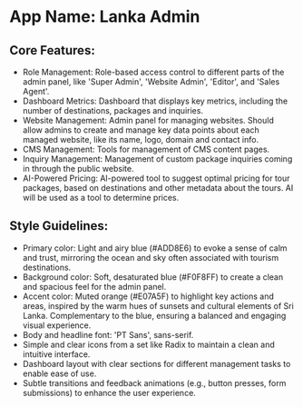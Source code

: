 # **App Name**: Lanka Admin

## Core Features:

- Role Management: Role-based access control to different parts of the admin panel, like 'Super Admin', 'Website Admin', 'Editor', and 'Sales Agent'.
- Dashboard Metrics: Dashboard that displays key metrics, including the number of destinations, packages and inquiries.
- Website Management: Admin panel for managing websites. Should allow admins to create and manage key data points about each managed website, like its name, logo, domain and contact info.
- CMS Management: Tools for management of CMS content pages.
- Inquiry Management: Management of custom package inquiries coming in through the public website.
- AI-Powered Pricing: AI-powered tool to suggest optimal pricing for tour packages, based on destinations and other metadata about the tours.  AI will be used as a tool to determine prices.

## Style Guidelines:

- Primary color: Light and airy blue (#ADD8E6) to evoke a sense of calm and trust, mirroring the ocean and sky often associated with tourism destinations.
- Background color: Soft, desaturated blue (#F0F8FF) to create a clean and spacious feel for the admin panel.
- Accent color: Muted orange (#E07A5F) to highlight key actions and areas, inspired by the warm hues of sunsets and cultural elements of Sri Lanka. Complementary to the blue, ensuring a balanced and engaging visual experience.
- Body and headline font: 'PT Sans', sans-serif.
- Simple and clear icons from a set like Radix to maintain a clean and intuitive interface.
- Dashboard layout with clear sections for different management tasks to enable ease of use.
- Subtle transitions and feedback animations (e.g., button presses, form submissions) to enhance the user experience.